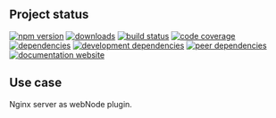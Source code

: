 <!-- #!/usr/bin/env markdown
-*- coding: utf-8 -*-
region header
Copyright Torben Sickert (info["~at~"]torben.website) 16.12.2012

License
   This library written by Torben Sickert stand under a creative commons
   naming 3.0 unported license.
   See https://creativecommons.org/licenses/by/3.0/deed.de
endregion -->

Project status
--------------

[![npm version](https://badge.fury.io/js/nginxwebnodeplugin.svg)](https://www.npmjs.com/package/nginxwebnodeplugin)
[![downloads](https://img.shields.io/npm/dy/nginxwebnodeplugin.svg)](https://www.npmjs.com/package/nginxwebnodeplugin)
[![build status](https://travis-ci.org/thaibault/nginxWebNodePlugin.svg?branch=master)](https://travis-ci.org/thaibault/nginxWebNodePlugin)
[![code coverage](https://coveralls.io/repos/github/thaibault/nginxWebNodePlugin/badge.svg)](https://coveralls.io/github/thaibault/nginxWebNodePlugin)
[![dependencies](https://img.shields.io/david/thaibault/nginxwebnodeplugin.svg)](https://david-dm.org/thaibault/nginxwebnodeplugin)
[![development dependencies](https://img.shields.io/david/dev/thaibault/nginxwebnodeplugin.svg)](https://david-dm.org/thaibault/nginxwebnodeplugin?type=dev)
[![peer dependencies](https://img.shields.io/david/peer/thaibault/nginxwebnodeplugin.svg)](https://david-dm.org/thaibault/nginxwebnodeplugin?type=peer)
[![documentation website](https://img.shields.io/website-up-down-green-red/https/torben.website/nginxWebNodePlugin.svg?label=documentation-website)](https://torben.website/nginxWebNodePlugin)

Use case
--------

Nginx server as webNode plugin.

<!-- region vim modline
vim: set tabstop=4 shiftwidth=4 expandtab:
vim: foldmethod=marker foldmarker=region,endregion:
endregion -->
